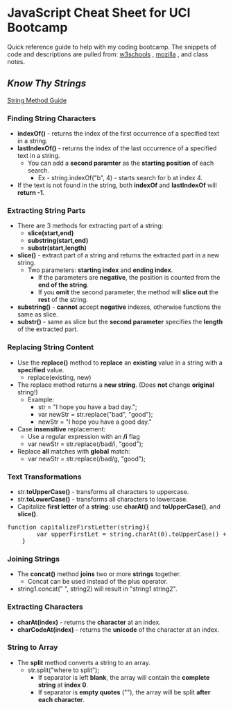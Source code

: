 # JavaScript Cheat Sheet for UCI Bootcamp
Quick reference guide to help with my coding bootcamp.
The snippets of code and descriptions are pulled from:
[w3schools](https://www.w3schools.com/js/default.asp) ,
[mozilla](https://developer.mozilla.org/en-US/docs/Web/JavaScript) ,
and class notes.

## __*Know Thy Strings*__
[String Method Guide](https://www.w3schools.com/js/js_string_methods.asp)
### **Finding String Characters**
* **indexOf()** - returns the index of the first occurrence of a specified text in a string.
* **lastIndexOf()** - returns the index of the last occurrence of a specified text in a string.
    * You can add a **second paramter** as the **starting position** of each search.
        * Ex - string.indexOf("b", 4) - starts search for b at index 4.
* If the text is not found in the string, both **indexOf** and **lastIndexOf** will **return -1**.

### **Extracting String Parts**
* There are 3 methods for extracting part of a string:
    * **slice(start,end)**
    * **substring(start,end)**
    * **substr(start,length)**
* **slice()** - extract part of a string and returns the extracted part in a new string.
    * Two parameters: **starting index** and **ending index**.
        * If the parameters are **negative**, the position is counted from the **end of the string**.
        * If you **omit** the second parameter, the method will **slice out** the **rest** of the string.
* **substring()** - **cannot** accept **negative** indexes, otherwise functions the same as slice.
* **substr()** - same as slice but the **second parameter** specifies the **length** of the extracted part.

### **Replacing String Content**
* Use the **replace()** method to **replace** an **existing** value in a string with a **specified** value.
    * replace(existing, new)
* The replace method returns a **new string**. (Does **not** change **original** string!)
    * Example:
        * str = "I hope you have a bad day.";
        * var newStr = str.replace("bad", "good");
        * newStr = "I hope you have a good day."
* Case **insensitive** replacement:
    * Use a regular expression with an **/i** flag
    * var newStr = str.replace(/bad/i, "good");
* Replace **all** matches with **global** match:
    * var newStr = str.replace(/bad/g, "good");

### **Text Transformations**
* str.**toUpperCase()** - transforms all characters to uppercase.
* str.**toLowerCase()** - transforms all characters to lowercase.
* Capitalize **first letter** of a **string**: use **charAt()** and **toUpperCase()**, and **slice()**.
<pre>function capitalizeFirstLetter(string){
        var upperFirstLet = string.charAt(0).toUpperCase() + string.slice(1);
    }
</pre>

### **Joining Strings**
* The **concat()** method **joins** two or more **strings** together.
    * Concat can be used instead of the plus operator.
* string1.concat(" ", string2) will result in "string1 string2".

### **Extracting Characters**
* **charAt(index)** - returns the **character** at an index.
* **charCodeAt(index)** - returns the **unicode** of the character at an index.

### **String to Array**
* The **split** method converts a string to an array.
    * str.split("where to split");
        * If separator is left **blank**, the array will contain the **complete string** at **index 0**.
        * If separator is **empty quotes** (""), the array will be split **after each character**.
